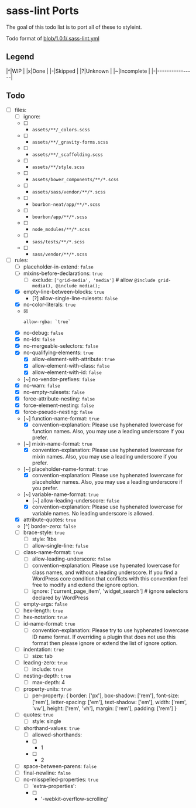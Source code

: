 # sass-lint Ports

The goal of this todo list is to port all of these to styleint.

Todo format of [blob/1.0.1/.sass-lint.yml](https://github.com/WebDevStudios/css-coding-standards/blob/1.0.1/.sass-lint.yml)

## Legend

|^|WIP             |
|x|Done            |
|-|Skipped         |
|?|Unknown         |
|~|Incomplete      |
|-|----------------|

## Todo

- [ ] files:
  - [ ]   ignore:
    + [ ] - `assets/**/_colors.scss`
    + [ ] - `assets/**/_gravity-forms.scss`
    + [ ] - `assets/**/_scaffolding.scss`
    + [ ] - `assets/**/style.scss`
    + [ ] - `assets/bower_components/**/*.scss`
    + [ ] - `assets/sass/vendor/**/*.scss`
    + [ ] - `bourbon-neat/app/**/*.scss`
    + [ ] - `bourbon/app/**/*.scss`
    + [ ] - `node_modules/**/*.scss`
    + [ ] - `sass/tests/**/*.scss`
    + [ ] - `sass/vendor/**/*.scss`
- [ ] rules:
  + [ ]   placeholder-in-extend: `false`
  + [ ]   mixins-before-declarations: `true`
      * [ ] exclude: `['grid-media', 'media']` # allow `@include grid-media(), @include media();`
  + [x]   empty-line-between-blocks: `true`
      * [?] allow-single-line-rulesets: `false`
  + [x]   no-color-literals: `true`
  + [x]     allow-rgba: `true`
  + [x]   no-debug: `false`
  + [x]   no-ids: `false`
  + [x]   no-mergeable-selectors: `false`
  + [x]   no-qualifying-elements: `true`
      * [x] allow-element-with-attribute: `true`
      * [x] allow-element-with-class: `false`
      * [x] allow-element-with-id: `false`
  + [~]   no-vendor-prefixes: `false`
  + [x]   no-warn: `false`
  + [x]   no-empty-rulesets: `false`
  + [x]   force-attribute-nesting: `false`
  + [x]   force-element-nesting: `false`
  + [x]   force-pseudo-nesting: `false`
  + [~]   function-name-format: `true`
      * [x] convention-explanation: Please use hyphenated lowercase for function names. Also, you may use a leading underscore if you prefer.
  + [~]   mixin-name-format: `true`
      * [x] convention-explanation: Please use hyphenated lowercase for mixin names. Also, you may use a leading underscore if you prefer.
  + [~]   placeholder-name-format: `true`
      * [x] convention-explanation: Please use hyphenated lowercase for placeholder names. Also, you may use a leading underscore if you prefer.
  + [~]   variable-name-format: `true`
      * [~] allow-leading-underscore: `false`
      * [x] convention-explanation: Please use hyphenated lowercase for variable names. No leading underscore is allowed.
  + [x]   attribute-quotes: `true`
  + [^]   border-zero: `false`
  + [ ]   brace-style: `true`
      * [ ] style: 1tbs
      * [ ] allow-single-line: `false`
  + [ ]   class-name-format: `true`
      * [ ] allow-leading-underscore: `false`
      * [ ] convention-explanation: Please use hypenated lowercase for class names, and without a leading underscore. If you find a WordPress core condition that conflicts with this convention feel free to modify and extend the ignore option.
      * [ ] ignore: ['current_page_item', 'widget_search'] # ignore selectors declared by WordPress
  + [ ]   empty-args: `false`
  + [ ]   hex-length: `true`
  + [ ]   hex-notation: `true`
  + [ ]   id-name-format: `true`
      * [ ] convention-explanation: Please try to use hyphenated lowercase ID name format. If overriding a plugin that does not use this format then please ignore or extend the list of ignore option.
  + [ ]   indentation: `true`
      * [ ] size: tab
  + [ ]   leading-zero: `true`
      * [ ] include: `true`
  + [ ]   nesting-depth: `true`
      * [ ] max-depth: 4
  + [ ]   property-units: `true`
      * [ ] per-property: { border: ['px'], box-shadow: ['rem'], font-size: ['rem'], letter-spacing: ['em'], text-shadow: ['em'], width: ['rem', 'vw'], height: ['rem', 'vh'], margin: ['rem'], padding: ['rem'] }
  + [ ]   quotes: `true`
      * [ ]   style: single
  + [ ]   shorthand-values: `true`
      * [ ] allowed-shorthands:
      * [ ] - 1
      * [ ] - 2
  + [ ]   space-between-parens: `false`
  + [ ]   final-newline: `false`
  + [ ]   no-misspelled-properties: `true`
      * [ ] 'extra-properties':
      * [ ] - '-webkit-overflow-scrolling'
